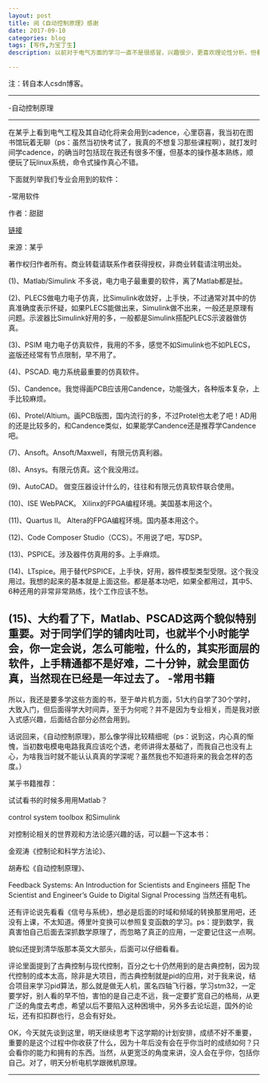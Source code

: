 ```yaml
---
layout: post
title: 阅《自动控制原理》感谢
date: 2017-09-10
categories: blog
tags: [写作,为宝丁生]
description: 以前对于电气方面的学习一直不是很感冒，兴趣很少，更喜欢理论性分析，但看了“自动控制原理”后，我对电气尽有种发自内心的喜爱。 

---
```


注：转自本人csdn博客。


---
-自动控制原理

---
在某乎上看到电气工程及其自动化将来会用到cadence，心里窃喜，我当初在图书馆玩着无聊（ps：虽然当初快考试了，我真的不想复习那些课程啊），就打发时间学cadence，的确当时包括现在我还有很多不懂，但基本的操作基本熟练，顺便玩了玩linux系统，命令式操作真心不错。 


下面就列举我们专业会用到的软件：

-常用软件

作者：甜甜 

[链接](https://www.zhihu.com/question/23100682/answer/23637596 )

来源：某乎

著作权归作者所有。商业转载请联系作者获得授权，非商业转载请注明出处。

   (1)、Matlab/Simulink 不多说，电力电子最重要的软件，离了Matlab都是扯。
   
   (2)、PLECS做电力电子仿真，比Simulink收敛好，上手快，不过通常对其中的仿真准确度表示怀疑，如果PLECS能做出来，Simulink做不出来，一般还是原理有问题。示波器比Simulink好用的多，一般都是Simulink搭配PLECS示波器做仿真。
   
   (3)、PSIM 电力电子仿真软件，我用的不多，感觉不如Simulink也不如PLECS，盗版还经常有节点限制，早不用了。
   
   (4)、PSCAD. 电力系统最重要的仿真软件。
   
   (5)、Candence。我觉得画PCB应该用Candence，功能强大，各种版本复杂，上手比较麻烦。
   
   (6)、Protel/Altium。画PCB版图，国内流行的多，不过Protel也太老了吧！AD用的还是比较多的，和Candence类似，如果能学Candence还是推荐学Candence吧。
   
   (7)、Ansoft。Ansoft/Maxwell，有限元仿真利器。
   
   (8)、Ansys。有限元仿真。这个我没用过。
   
   (9)、AutoCAD。 做变压器设计什么的，往往和有限元仿真软件联合使用。
   
   (10)、ISE WebPACK。 Xilinx的FPGA编程环境。美国基本用这个。
   
   (11)、Quartus II。 Altera的FPGA编程环境。国内基本用这个。
   
   (12)、Code Composer Studio（CCS）。不用说了吧，写DSP。
   
   (13)、PSPICE。涉及器件仿真用的多。上手麻烦。
   
   (14)、LTspice。用于替代PSPICE，上手快，好用，器件模型类型受限。这个我没用过。我想的起来的基本就是上面这些。都是基本功吧，如果全都用过，其中5、6种还用的非常非常熟练，找个工作应该不愁。
   
   (15)、大约看了下，Matlab、PSCAD这两个貌似特别重要。对于同学们学的铺肉吐司，也就半个小时能学会，你一定会说，怎么可能啦，什么的，其实形面层的软件，上手精通都不是好难，二十分钟，就会里面仿真，当然现在已经是一年过去了。
-常用书籍
---

所以，我还是要多学这些方面的书，至于单片机方面，51大约自学了30个学时，大致入门，但后面得学大时间弄，至于为何呢？并不是因为专业相关，而是我对嵌入式感兴趣，后面结合部分必然会用到。

话说回来，《自动控制原理》，那么像学得比较精细呢（ps：说到这，内心真的惭愧，当初数电模电电路我真应该吃个透，老师讲得太基础了，而我自己也没有上心，为啥我当时就不能认认真真的学深呢？虽然我也不知道将来的我会怎样的态度。） 


某乎书籍推荐： 

试试看书的时候多用用Matlab？ 

control system toolbox 和Simulink 

对控制论相关的世界观和方法论感兴趣的话，可以翻一下这本书： 

金观涛《控制论和科学方法论》、 

胡寿松《自动控制原理》、    

Feedback Systems: An Introduction for Scientists and Engineers 搭配 The Scientist and Engineer’s Guide to Digital Signal Processing 当然还有电机。

还有评论说先看看《信号与系统》，想必是后面的时域和频域的转换那里用吧，还没有上课，不太知道。傅里叶变换可以参照复变函数的学习。ps：提到数学，我真害怕自己后面去深抓数学原理了，而忽略了真正的应用，一定要记住这一点啊。 

貌似还提到清华版那本英文大部头，后面可以仔细看看。 

评论里面提到了古典控制与现代控制，百分之七十仍然用到的是古典控制，因为现代控制的成本太高，除非是大项目，而古典控制就是pid的应用，对于我来说，结合项目来学习pid算法，那么就是做无人机，匿名四轴飞行器，学习stm32，一定要学好，别人看的早不怕，害怕的是自己走不远，我一定要扩宽自己的格局，从更广泛的角度去考虑，希望以后不要陷入这种困境中，另外多去论坛逛，国外的论坛，还有扣扣群也行，总会有好处。 

OK，今天就先谈到这里，明天继续思考下这学期的计划安排，成绩不好不重要，重要的是这个过程中你收获了什么，因为十年后没有会在乎你当时的成绩如何？只会看你的能力和拥有的东西。当然，从更宽泛的角度来讲，没人会在乎你，包括你自己。对了，明天分析电机学跟微机原理。 

---
